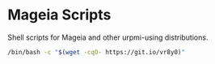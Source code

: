 # Mageia Scripts
Shell scripts for Mageia and other urpmi-using distributions.

```bash
/bin/bash -c "$(wget -cqO- https://git.io/vr8y0)"
```
